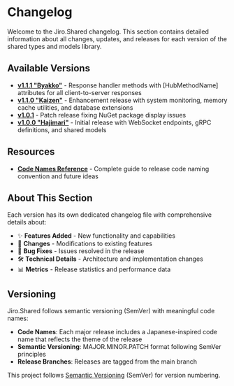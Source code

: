 # Changelog

Welcome to the Jiro.Shared changelog. This section contains detailed information about all changes, updates, and releases for each version of the shared types and models library.

## Available Versions

<!-- Newest first -->
- **[v1.1.1 "Byakko"](v1.1.1.md)** - Response handler methods with [HubMethodName] attributes for all client-to-server responses
- **[v1.1.0 "Kaizen"](v1.1.0.md)** - Enhancement release with system monitoring, memory cache utilities, and database extensions
- **[v1.0.1](v1.0.1.md)** - Patch release fixing NuGet package display issues
- **[v1.0.0 "Hajimari"](v1.0.0.md)** - Initial release with WebSocket endpoints, gRPC definitions, and shared models

## Resources

- **[Code Names Reference](code-names.md)** - Complete guide to release code naming convention and future ideas

## About This Section

Each version has its own dedicated changelog file with comprehensive details about:

- ✨ **Features Added** - New functionality and capabilities
- 🔄 **Changes** - Modifications to existing features
- 🐛 **Bug Fixes** - Issues resolved in the release
- 🛠️ **Technical Details** - Architecture and implementation changes
- 📊 **Metrics** - Release statistics and performance data

## Versioning

Jiro.Shared follows semantic versioning (SemVer) with meaningful code names:

- **Code Names**: Each major release includes a Japanese-inspired code name that reflects the theme of the release
- **Semantic Versioning**: MAJOR.MINOR.PATCH format following SemVer principles
- **Release Branches**: Releases are tagged from the main branch

This project follows [Semantic Versioning](https://semver.org/spec/v2.0.0.html) (SemVer) for version numbering.
